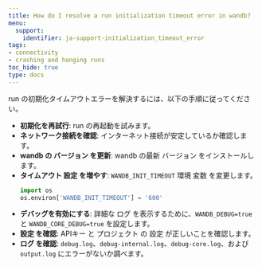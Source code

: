```yaml
---
title: How do I resolve a run initialization timeout error in wandb?
menu:
  support:
    identifier: ja-support-initialization_timeout_error
tags:
- connectivity
- crashing and hanging runs
toc_hide: true
type: docs
---
```


run の初期化タイムアウトエラーを解決するには、以下の手順に従ってください。

- **初期化を再試行**: run の再起動を試みます。
- **ネットワーク接続を確認**: インターネット接続が安定しているか確認します。
- **wandb の バージョン を更新**: wandb の最新 バージョン をインストールします。
- **タイムアウト 設定 を増やす**: `WANDB_INIT_TIMEOUT` 環境 変数 を変更します。
  ```python
  import os
  os.environ['WANDB_INIT_TIMEOUT'] = '600'
  ```
- **デバッグを有効にする**: 詳細な ログ を表示するために、`WANDB_DEBUG=true` と `WANDB_CORE_DEBUG=true` を設定します。
- **設定 を確認**: APIキー と プロジェクト の 設定 が正しいことを確認します。
- **ログ を確認**: `debug.log`、`debug-internal.log`、`debug-core.log`、および `output.log` にエラーがないか調べます。
